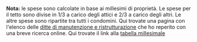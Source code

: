 **Nota:** le spese sono calcolate in base ai millesimi di proprietà.
Le spese per il tetto sono divise in 1/3 a carico degli attici e 2/3 a carico degli altri.
Le altre spese sono ripartite tra tutti i condomini.
Qui trovate una pagina con l'elenco delle [ditte di manutenzione e ristrutturazione]({ditte_url}) 
che ho reperito con una breve ricerca online.
Qui trovate il link alla [tabella millesimale]({base_url}/tabella_millesimale)